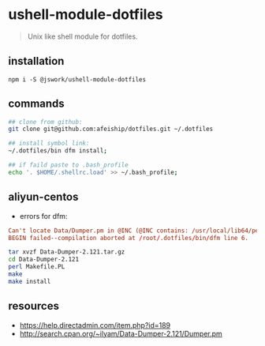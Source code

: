 # ushell-module-dotfiles
> Unix like shell module for dotfiles.

## installation
```shell
npm i -S @jswork/ushell-module-dotfiles
```

## commands
```bash
## clone from github:
git clone git@github.com:afeiship/dotfiles.git ~/.dotfiles

## install symbol link:
~/.dotfiles/bin dfm install;

## if faild paste to .bash_profile
echo '. $HOME/.shellrc.load' >> ~/.bash_profile;
```

## aliyun-centos
+ errors for dfm:
```conf
Can't locate Data/Dumper.pm in @INC (@INC contains: /usr/local/lib64/perl5 /usr/local/share/perl5 /usr/lib64/perl5/vendor_perl /usr/share/perl5/vendor_perl /usr/lib64/perl5 /usr/share/perl5 .) at /root/.dotfiles/bin/dfm line 6.
BEGIN failed--compilation aborted at /root/.dotfiles/bin/dfm line 6.
```

```bash
tar xvzf Data-Dumper-2.121.tar.gz
cd Data-Dumper-2.121
perl Makefile.PL
make
make install
```

## resources
- https://help.directadmin.com/item.php?id=189
- http://search.cpan.org/~ilyam/Data-Dumper-2.121/Dumper.pm
